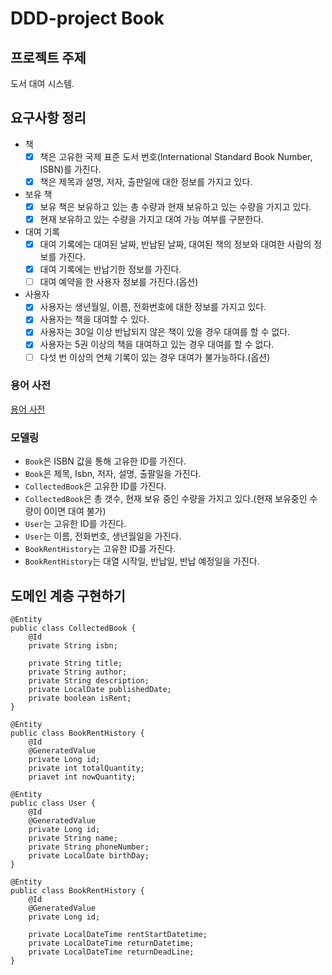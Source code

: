# DDD-project Book

## 프로젝트 주제

도서 대여 시스템.

## 요구사항 정리

- 책
    - [x]  책은 고유한 국제 표준 도서 번호(International Standard Book Number, ISBN)를 가진다.
    - [x]  책은 제목과 설명, 저자, 출판일에 대한 정보를 가지고 있다.
- 보유 책
    - [x]  보유 책은 보유하고 있는 총 수량과 현재 보유하고 있는 수량을 가지고 있다.
    - [x]  현재 보유하고 있는 수량을 가지고 대여 가능 여부를 구분한다.
- 대여 기록
    - [x]  대여 기록에는 대여된 날짜, 반납된 날짜, 대여된 책의 정보와 대여한 사람의 정보를 가진다.
    - [x]  대여 기록에는 반납기한 정보를 가진다.
    - [ ]  대여 예약을 한 사용자 정보를 가진다.(옵션)
- 사용자
    - [x]  사용자는 생년월일, 이름, 전화번호에 대한 정보를 가지고 있다.
    - [x]  사용자는 책을 대여할 수 있다.
    - [x]  사용자는 30일 이상 반납되지 않은 책이 있을 경우 대여를 할 수 없다.
    - [x]  사용자는 5권 이상의 책을 대여하고 있는 경우 대여를 할 수 없다.
    - [ ]  다섯 번 이상의 연체 기록이 있는 경우 대여가 불가능하다.(옵션)

### **용어 사전**

[용어 사전](https://www.notion.so/tram/673867edbdd84a3282b2a9cafda08b58?v=ff0b0277bc14451f8c250ed63477e589)


### **모델링**

- `Book`은 ISBN 값을 통해 고유한 ID를 가진다.
- `Book`은 제목, Isbn, 저자, 설명, 출팔일을 가진다.
- `CollectedBook`은 고유한 ID를 가진다.
- `CollectedBook`은 총 갯수, 현재 보유 중인 수량을 가지고 있다.(현재 보유중인 수량이 0이면 대여 불가)
- `User`는 고유한 ID를 가진다.
- `User`는 이름, 전화번호, 생년월일을 가진다.
- `BookRentHistory`는 고유한 ID를 가진다.
- `BookRentHistory`는 대열 시작일, 반납일, 반납 예정일을 가진다.

## 도메인 계층 구현하기


    @Entity
    public class CollectedBook {
    	@Id
    	private String isbn;
    
    	private String title;
    	private String author;
    	private String description;
    	private LocalDate publishedDate;
    	private boolean isRent;
    }
    
    @Entity
    public class BookRentHistory {
        @Id
        @GeneratedValue
        private Long id;
        private int totalQuantity;
        priavet int nowQuantity;

    @Entity
    public class User {
    	@Id
    	@GeneratedValue
    	private Long id;
    	private String name;
    	private String phoneNumber;
    	private LocalDate birthDay;
    }

    @Entity
    public class BookRentHistory {
    	@Id
    	@GeneratedValue
    	private Long id;
    
    	private LocalDateTime rentStartDatetime;
    	private LocalDateTime returnDatetime;
    	private LocalDateTime returnDeadLine;
    }
